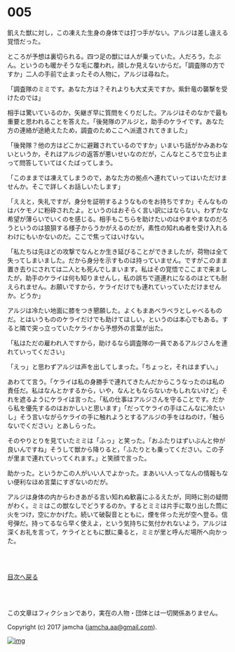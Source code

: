 # 005

飢えた獣に対し，この凍えた生身の身体では打つ手がない。アルジは差し違える覚悟だった。  

ところが予想は裏切られる。四つ足の獣には人が乗っていた。人だろう，たぶん。というのも暖かそうな毛に覆われ，顔しか見えないからだ。「調査隊の方ですか」二人の手前で止まったその人物に，アルジは尋ねた。  

「調査隊のミミです。あなた方は？それよりも大丈夫ですか。紫針竜の襲撃を受けたのでは」  

相手は驚いているのか，矢継ぎ早に質問をくりだした。アルジはそのなかで最も重要と思われることを答えた。「後発隊のアルジと，助手のケライです。あなた方の連絡が途絶えたため，調査のためここへ派遣されてきました」  

「後発隊？他の方はどこかに避難されているのですか」いまいち話がかみあわないというか，それはアルジの返答が悪いせいなのだが，こんなところで立ち止まって問答していてはくたばってしまう。  

「このままでは凍えてしまうので，あなた方の拠点へ連れていってはいただけませんか。そこで詳しくお話しいたします」  

「ええと，失礼ですが，身分を証明するようなものをお持ちですか」そんなものはバケモノに粉砕されたよ。というのはおそらく言い訳にはならない。わずかな希望が薄らいでいくのを感じる。相手もこちらを助けたいのはやまやまなのだろうというのは狼狽する様子からうかがえるのだが，素性の知れぬ者を受け入れるわけにもいかないのだ。ここで焦ってはいけない。  

「私たちは先ほどの攻撃でなんとか生き延びることができましたが，荷物は全て失ってしまいました。だから身分を示すものは持っていません。ですがこのまま置き去りにされては二人とも死んでしまいます。私はその覚悟でここまで来ましたが，助手のケライは何も知りませんし，私の誤ちで道連れになるのはとても耐えられません。お願いですから，ケライだけでも連れていっていただけませんか。どうか」  

アルジは冷たい地面に膝をつき懇願した。よくもまあベラベラとしゃべるものだ。とはいうもののケライだけでも助けてほしい，というのは本心でもある。すると隣で突っ立っていたケライから予想外の言葉が出た。  

「私はただの雇われ人ですから，助けるなら調査隊の一員であるアルジさんを連れていってください」  

「えっ」と思わずアルジは声を出してしまった。「ちょっと，それはまずい。」  

あわてて言う。「ケライは私の身勝手で連れてきたんだからこうなったのは私の責任だ。私はなんとかするから，いや，なんともならないかもしれないけど」それを遮るようにケライは言った。「私の仕事はアルジさんを守ることです。だから私を優先するのはおかしいと思います」「だってケライの手はこんなに冷たいし」そう言いながらケライの手に触れようとするアルジの手をはねのけ，「触らないでください」とあしらった。  

そのやりとりを見ていたミミは「ふっ」と笑った。「おふたりはずいぶんと仲が良いんですね」そうして獣から降りると，「ふたりとも乗ってください。この子が里まで連れていってくれます。」と笑顔で言った。  

助かった。というかこの人がいい人でよかった。まあいい人ってなんの情報もない便利なほめ言葉にすぎないのだが。  

アルジは身体の内からわきあがる言い知れぬ歓喜にふるえたが，同時に別の疑問がわく。ミミはこの獣なしでどうするのか。するとミミは片手に取り出した筒に火をつけ，空にかかげた。続いて破裂音とともに，煙を伴った光が空へ登る。信号弾だ。持ってるなら早く使えよ，という気持ちに気付かれないよう，アルジは深くお礼を言って，ケライとともに獣に乗ると，ミミが里と呼んだ場所へ向かった。  

<br>  
<br>  

[目次へ戻る](https://github.com/jamcha-aa/OblivionReports/blob/master/README.md)  

<br>  
<br>  

この文章はフィクションであり，実在の人物・団体とは一切関係ありません。  

Copyright (c) 2017 jamcha (jamcha.aa@gmail.com).  

[![img](http://i.creativecommons.org/l/by-nc-sa/4.0/88x31.png)](http://creativecommons.org/licenses/by-nc-sa/4.0/deed)